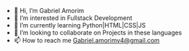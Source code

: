 - 👋 Hi, I’m Gabriel Amorim
- 👀 I’m interested in Fullstack Development 
- 🌱 I’m currently learning Python|HTML|CSS|JS
- 💞️ I’m looking to collaborate on Projects in these languages
- 📫 How to reach me Gabriel.amorimv4@gmail.com 

<!---
Amorimv1/Amorimv1 is a ✨ special ✨ repository because its `README.md` (this file) appears on your GitHub profile.
You can click the Preview link to take a look at your changes.
--->
